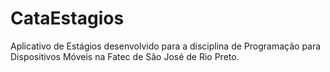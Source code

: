# CataEstagios
Aplicativo de Estágios desenvolvido para a disciplina de Programação para Dispositivos Móveis na Fatec de São José de Rio Preto.
